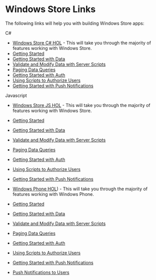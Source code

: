 Windows Store Links
================
The following links will help you with building Windows Store apps:

C#

* [Windows Store C# HOL](https://github.com/WindowsAzure-TrainingKit/HOL-Windows8AndMobileServices/blob/master/HOL.md) - This will take you through the majority of features working with Windows Store.
* [Getting Started](http://www.windowsazure.com/en-us/documentation/articles/mobile-services-windows-store-get-started/)
* [Getting Started with Data](http://www.windowsazure.com/en-us/documentation/articles/mobile-services-windows-store-dotnet-get-started-data/)
* [Validate and Modify Data with Server Scripts](http://www.windowsazure.com/en-us/documentation/articles/mobile-services-windows-store-dotnet-validate-modify-data-server-scripts/)
* [Paging Data Queries](http://www.windowsazure.com/en-us/documentation/articles/mobile-services-windows-store-dotnet-add-paging-data/)
* [Getting Started with Auth](http://www.windowsazure.com/en-us/documentation/articles/mobile-services-windows-store-dotnet-get-started-users/)
* [Using Scripts to Authorize Users](http://www.windowsazure.com/en-us/documentation/articles/mobile-services-windows-store-dotnet-authorize-users-in-scripts/)
* [Getting Started with Push Notifications](http://www.windowsazure.com/en-us/documentation/articles/mobile-services-windows-store-dotnet-get-started-push/)



Javascript

* [Windows Store JS HOL](https://github.com/WindowsAzure-TrainingKit/HOL-Windows8AndMobileServicesJS/blob/master/HOL.md) - This will take you through the majority of features working with Windows Store.
* [Getting Started](http://www.windowsazure.com/en-us/documentation/articles/mobile-services-windows-store-get-started/)
* [Getting Started with Data](http://www.windowsazure.com/en-us/documentation/articles/mobile-services-windows-store-javascript-get-started-data/)
* [Validate and Modify Data with Server Scripts](http://www.windowsazure.com/en-us/documentation/articles/mobile-services-windows-store-javascript-validate-modify-data-server-scripts/)
* [Paging Data Queries](http://www.windowsazure.com/en-us/documentation/articles/mobile-services-windows-store-javascript-add-paging-data/)
* [Getting Started with Auth](http://www.windowsazure.com/en-us/documentation/articles/mobile-services-windows-store-javascript-get-started-users/)
* [Using Scripts to Authorize Users](http://www.windowsazure.com/en-us/documentation/articles/mobile-services-windows-store-javascript-authorize-users-in-scripts/)
* [Getting Started with Push Notifications](http://www.windowsazure.com/en-us/documentation/articles/mobile-services-windows-store-javascript-get-started-push/)





* [Windows Phone HOL]()) - This will take you through the majority of features working with Windows Phone.
* [Getting Started]()
* [Getting Started with Data]()
* [Validate and Modify Data with Server Scripts]()
* [Paging Data Queries]()
* [Getting Started with Auth]()
* [Using Scripts to Authorize Users]()
* [Getting Started with Push Notifications]()
* [Push Notifications to Users]()
